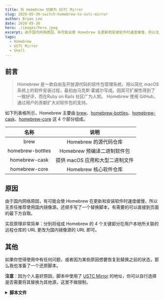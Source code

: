 ```yaml
---
title: 将 Homebrew 切换为 USTC Mirror
slug: 2020-05-30-switch-homebrew-to-ustc-mirror
author: Bryan Lee
date: 2020-05-30
hero: ./images/hero.jpeg
excerpt: 由于国内网络原因，有可能会使 Homebrew 在更新和安装软件时速度缓慢，所以无责任推荐使用国内镜像源。还顺手写了一个替换脚本，有需要的可以直接到页面的最下方自取。
tags:
  - Homebrew
  - USTC Mirror
  - Shell
---
```


## 前言

> Homebrew 是一款自由及开放源代码的软件包管理系统，用以简化 macOS 系统上的软件安装过程，最初由马克斯·霍威尔写成。因其可扩展性得到了一致好评，而在Ruby on Rails 社区广为人知。 Homebrew 使用 GitHub，通过用户的贡献扩大对软件包的支持。

如下列表格所示，Homebrew 主要由 [brew][]、[homebrew-bottles][]、[homebrew-cask][]、[homebrew-core][] 这 4 个部分组成。

| 名称 | 说明 |
| :----: | :----: |
| brew | Homebrew 的源代码仓库 |
| homebrew-bottles | Homebrew 预编译二进制软件包 |
| homebrew-cask |	提供 macOS 应用和大型二进制文件 |
| homebrew-core |	Homebrew 核心软件仓库 |

## 原因

由于国内网络原因，有可能会使 Homebrew 在更新和安装软件时速度缓慢，所以无责任推荐使用国内镜像源。还顺手写了一个替换脚本，有需要的可以直接到页面的最下方自取。

实现原理非常简单：分别将组成 Homebrew 的 4 个关键部分在用户本地所关联的远程仓库的 URL 更改为国内镜像源的 URL 即可。

## 其他

如果你觉得使用中有任何问题，或者因为某些原因想要恢复到替换之前的状态，那么我也准备了一个还原脚本。

**注意**：因为个人喜好原因，脚本中使用了 [USTC Mirror][] 的地址，你可以自行选择是否需要将其替换为其他源，这里不做限制。

<details>
  <summary>
    <strong>脚本文件</strong>
  </summary>

  [替换][]

  - - -

  [还原][]
</details>

[brew]: <https://github.com/Homebrew/brew> "Homebrew repository"

[homebrew-bottles]: <https://github.com/Homebrew/homebrew-bottles> "homebrew-bottles repository"

[homebrew-cask]: <https://github.com/Homebrew/homebrew-cask> "homebrew-cask repository"

[homebrew-core]: <https://github.com/Homebrew/homebrew-core> "homebrew-core repository"

[USTC Mirror]: <http://mirrors.ustc.edu.cn/> "中国科学技术大学镜像源"

[替换]: <https://gist.githubusercontent.com/liby/3d5091bb811b2d3f537bf64b6fc2b19f/raw/replace.sh> "替换脚本"

[还原]: <https://gist.githubusercontent.com/liby/3d5091bb811b2d3f537bf64b6fc2b19f/raw/restore.sh> "还原脚本"